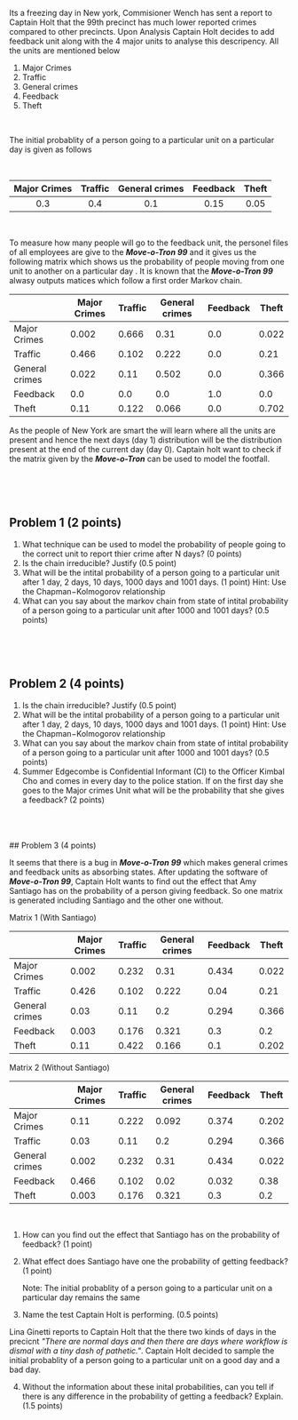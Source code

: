 Its a freezing day in New york, Commisioner Wench has sent a report to Captain Holt that the 99th precinct has much lower reported crimes compared to other precincts. Upon Analysis Captain Holt decides to add feedback unit along with the 4 major units to analyse this descripency. All the units are mentioned below

1.   Major Crimes
2.   Traffic
3.   General crimes
4.   Feedback
5.   Theft


<br>

The initial probablity of a person going to a particular unit on a particular day is given as follows


<br>

Major Crimes | Traffic | General crimes | Feedback | Theft
:----------: | :-----: | :------------: | :--------: | :---:
0.3 | 0.4 | 0.1 | 0.15 | 0.05 
<br>


To measure how many people will go to the feedback unit, the personel files of all employees are give to the **_Move-o-Tron 99_** and it gives us the following matrix which shows us the probability of people moving from one unit to another on a particular day . It is known that the **_Move-o-Tron 99_** alwasy outputs matices which follow a first order Markov chain. 

| |Major Crimes|Traffic|General crimes|Feedback|Theft|
|---|---|---|---|---|---|
|Major Crimes|0\.002|0\.666|0\.31|0\.0|0\.022|
|Traffic|0\.466|0\.102|0\.222|0\.0|0\.21|
|General crimes|0\.022|0\.11|0\.502|0\.0|0\.366|
|Feedback|0\.0|0\.0|0\.0|1\.0|0\.0|
|Theft|0\.11|0\.122|0\.066|0\.0|0\.702|

As the people of New York are smart the will learn where all the units are present and hence the next days (day 1) distribution will be the distribution present at the end of the current day (day 0). Captain holt want to check if the matrix given by the **_Move-o-Tron_** can be used to model the footfall.


<br>
<br>
<br>

## Problem 1 (2 points)

1. What technique can be used to model the probability of people going to the correct unit to report thier crime after N days? (0 points)
2. Is the chain irreducible? Justify (0.5 point)
3. What will be the intital probability of a person going to a particular unit after 1 day, 2 days, 10 days, 1000 days and 1001 days. (1 point)
 Hint: Use the  Chapman−Kolmogorov relationship
4. What can you say about the markov chain from state of intital probability of a person going to a particular unit after 1000 and 1001 days? (0.5 points)


<br>
<br>
<br>

## Problem 2 (4 points)

1. Is the chain irreducible? Justify (0.5 point)
2. What will be the intital probability of a person going to a particular unit after 1 day, 2 days, 10 days, 1000 days and 1001 days. (1 point)
 Hint: Use the  Chapman−Kolmogorov relationship
3. What can you say about the markov chain from state of intital probability of a person going to a particular unit after 1000 and 1001 days? (0.5 points)
4. Summer Edgecombe is Confidential Informant (CI) to the Officer Kimbal Cho and comes in every day to the police station. If on the first day she goes to the Major crimes Unit what will be the probability that she gives a feedback? (2 points)



<br>
<br>
<br>
## Problem 3 (4 points)

It seems that there is a bug in **_Move-o-Tron 99_** which makes general crimes and feedback units as absorbing states. After updating the software of **_Move-o-Tron 99_**, Captain Holt wants to find out the effect that Amy Santiago has on the probability of a person giving feedback. So one matrix is generated including Santiago and the other one without. 

Matrix 1 (With Santiago)

| |Major Crimes|Traffic|General crimes|Feedback|Theft|
|---|---|---|---|---|---|
|Major Crimes|0\.002|0\.232|0\.31|0\.434|0\.022|
|Traffic|0\.426|0\.102|0\.222|0\.04|0\.21|
|General crimes|0\.03|0\.11|0\.2|0\.294|0\.366|
|Feedback|0\.003|0\.176|0\.321|0\.3|0\.2|
|Theft|0\.11|0\.422|0\.166|0\.1|0\.202|

Matrix 2 (Without Santiago)

| |Major Crimes|Traffic|General crimes|Feedback|Theft|
|---|---|---|---|---|---|
|Major Crimes|0\.11|0\.222|0\.092|0\.374|0\.202|
|Traffic|0\.03|0\.11|0\.2|0\.294|0\.366|
|General crimes|0\.002|0\.232|0\.31|0\.434|0\.022|
|Feedback|0\.466|0\.102|0\.02|0\.032|0\.38|
|Theft|0\.003|0\.176|0\.321|0\.3|0\.2|

<br>

1. How can you find out the effect that Santiago has on the probability of feedback? (1 point)

2. What effect does Santiago have one the probability of getting feedback? (1 point)

    Note: The initial probablity of a person going to a particular unit on a particular day remains the same

3. Name the test Captain Holt is performing. (0.5 points)

Lina Ginetti reports to Captain Holt that the there two kinds of days in the precicnt _"There are normal days and then there are days where workflow is dismal with a tiny dash of pathetic."_. Captain Holt decided to sample the initial probablity of a person going to a particular unit on a good day and a bad day.

4. Without the information about these inital probabilities, can you tell if there is any difference in the probability of getting a feedback? Explain. (1.5 points)


